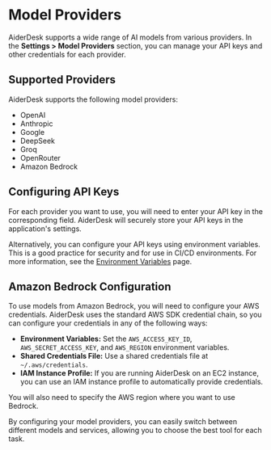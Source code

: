 # Model Providers

AiderDesk supports a wide range of AI models from various providers. In the **Settings > Model Providers** section, you can manage your API keys and other credentials for each provider.

## Supported Providers

AiderDesk supports the following model providers:

-   OpenAI
-   Anthropic
-   Google
-   DeepSeek
-   Groq
-   OpenRouter
-   Amazon Bedrock

## Configuring API Keys

For each provider you want to use, you will need to enter your API key in the corresponding field. AiderDesk will securely store your API keys in the application's settings.

Alternatively, you can configure your API keys using environment variables. This is a good practice for security and for use in CI/CD environments. For more information, see the [Environment Variables](./../advanced-topics/environment-variables.md) page.

## Amazon Bedrock Configuration

To use models from Amazon Bedrock, you will need to configure your AWS credentials. AiderDesk uses the standard AWS SDK credential chain, so you can configure your credentials in any of the following ways:

-   **Environment Variables:** Set the `AWS_ACCESS_KEY_ID`, `AWS_SECRET_ACCESS_KEY`, and `AWS_REGION` environment variables.
-   **Shared Credentials File:** Use a shared credentials file at `~/.aws/credentials`.
-   **IAM Instance Profile:** If you are running AiderDesk on an EC2 instance, you can use an IAM instance profile to automatically provide credentials.

You will also need to specify the AWS region where you want to use Bedrock.

By configuring your model providers, you can easily switch between different models and services, allowing you to choose the best tool for each task.
